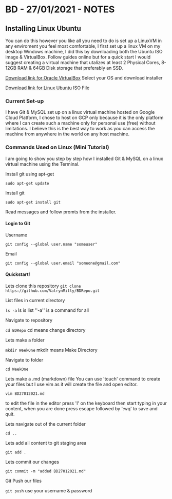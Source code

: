 # BD - 27/01/2021 - NOTES

## Installing Linux Ubuntu

You can do this however you like all you need to do is set up a LinuxVM in any enviroment you feel most comfortable, I first set up a linux VM on my desktop Windows machine, I did this by downloading both the Ubuntu ISO image & VirtualBox. Follow guides online but for a quick start I would suggest creating a virtual machine that utalizes at least 2 Physical Cores, 8-12GB RAM & 64GB Disk storage that preferably an SSD. 

[Download link for Oracle VirtualBox](https://www.virtualbox.org/wiki/Downloads) Select your OS and download installer

[Download link for Linux Ubuntu](https://ubuntu.com/download/desktop) ISO File

### Current Set-up

I have Git & MySQL set up on a linux virtual machine hosted on Google Cloud Platform, I chose to host on GCP only because it is the only platform where I can create such a machine only for personal use (free) without limitations. I believe this is the best way to work as you can access the machine from anywhere in the world on any host machine. 

### Commands Used on Linux (Mini Tutorial)

I am going to show you step by step how I installed Git & MySQL on a linux virtual machine using the Terminal.

Install git using apt-get

`sudo apt-get update`

Install git

`sudo apt-get install git`

Read messages and follow promts from the installer.

#### Login to Git
Username

`git config --global user.name "someuser"`

Email

`git config --global user.email "someone@gmail.com"`

#### Quickstart!

Lets clone this repository
`git clone https://github.com/ValrynMilly/BDRepo.git`

List files in current directory

`ls -a`   ls is list ''-a'' is a command for all

Navigate to repository

`cd BDRepo` cd means change directory

Lets make a folder

`mkdir WeekOne` mkdir means Make Directory 

Navigate to folder

`cd WeekOne`

Lets make a .md (markdown) file
You can use 'touch' command to create your files but I use vim as it will create the file and open editor.

`vim BD27012021.md`

to edit the file in the editor press 'I' on the keyboard then start typing in your content, when you are done press escape followed by ':wq' to save and quit.

Lets navigate out of the current folder

`cd ..`

Lets add all content to git staging area

`git add .`

Lets commit our changes

`git commit -m "added BD27012021.md"`

Git Push our files

`git push` use your username & password


